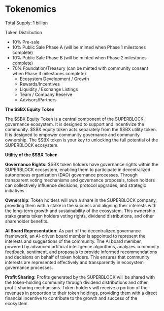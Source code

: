 # Tokenomics

Total Supply: 1 billion

Token Distribution

* 10% Pre-sale
* 10% Public Sale Phase A (will be minted when Phase 1 milestones complete)
* 10% Public Sale Phase B (will be minted when Phase 2 milestones complete)
* 70% Foundation/Treasury (can be minted with community consent when Phase 3 milestones complete)
  * Ecosystem Development / Growth
  * Rewards/Incentives
  * Liquidity / Exchange Listings
  * Team / Company Reserve
  * Advisors/Partners

**The $SBX Equity Token**

The $SBX Equity Token is a central component of the SUPERBLOCK governance ecosystem. It is designed to support and incentivize the community. $SBX equity token acts separately from the $SBX utility token. It is designed to empower community governance and community ownership. The $SBX token is your key to unlocking the full potential of the SUPERBLOCK ecosystem.

**Utility of the $SBX Token**

**Governance Rights:** $SBX token holders have governance rights within the SUPERBLOCK ecosystem, enabling them to participate in decentralized autonomous organization (DAO) governance processes. Through transparent voting mechanisms and governance proposals, token holders can collectively influence decisions, protocol upgrades, and strategic initiatives.

**Ownership:** Token holders will own a share in the SUPERBLOCK company, providing them with a stake in the success and aligning their interests with the long-term growth and sustainability of the ecosystem. This ownership stake grants token holders voting rights, dividend distributions, and other shareholder benefits.

**AI Board Representation:** As part of the decentralized governance framework, an AI-driven board member is appointed to represent the interests and suggestions of the community. The AI board member, powered by advanced artificial intelligence algorithms, analyzes community feedback, sentiment, and proposals to provide informed recommendations and decisions on behalf of token holders. This ensures that community interests are represented effectively and transparently in ecosystem governance processes.

**Profit Sharing:** Profits generated by the SUPERBLOCK will be shared with the token-holding community through dividend distributions and other profit-sharing mechanisms. Token holders will receive a portion of the revenues in proportion to their token holdings, providing them with a direct financial incentive to contribute to the growth and success of the ecosystem.
